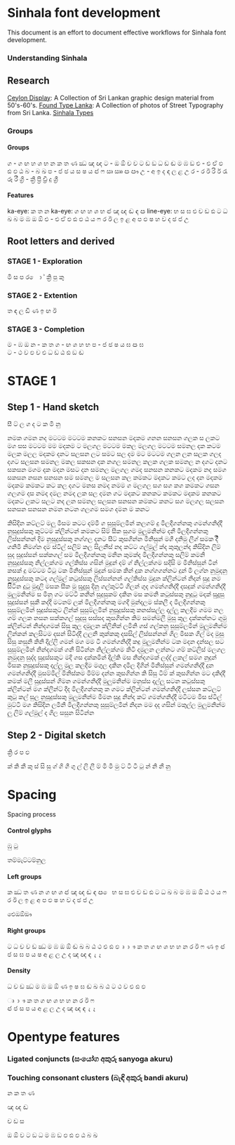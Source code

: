 # Sinhala font development

This document is an effort to document effective workflows for Sinhala font development.

### Understanding Sinhala

## Research

[Ceylon Display](http://ceylondisplay.com/): A Collection of Sri Lankan graphic design material from 50's-60's.
[Found Type Lanka](http://foundtypelanka.tumblr.com/): A Collection of photos of Street Typography from Sri Lanka.
[Sinhala Types](https://github.com/textualworks/sinhala-types)


### Groups

#### Groups

ග - ග ඟ හ ශ භ න ක ත ණ ඣ ඤ ඥ
ට - ඔ ඕ ච ව ට ඩ ඞ ධ ඩ ඬ ම ඹ ඞ
එ - එ ඒ ඵ ඪ ඵ ඨ
බ - බ ඛ
ප - ජ ඡ ය ස ෂ ය ඦ ෆ ඍ ඎ ඏ ඐ
උ - අ ඉ ද ඳ ල ළ උ
ර - ර ඊ රි ර් රැ රූ රී
ග්‍රි - ක්‍රී ප්‍රී ච්‍රී දු ශ්‍රී

#### Features

ka-eye: ක ත න
ka-eye: ග ඟ හ ශ භ ඦ ඤ ඥ ඬ ඳ ඏ 
line-eye:  භ ස ඝ එ ච ඩ ඪ
ට ධ ඛ බ ම ඹ ඔ 
ඕ
එ - එ ඒ ඵ ඪ ඵ ඨ
 ය ෆ ර ඊ ල ඉ ළ
අ ප ඵ ෂ හ ව ද ඡ ජ උ

## Root letters and derived

### STAGE 1 - Exploration
 
මි ස ප ර ෙ ා ් ක්‍රි 
පු කු

### STAGE 2 - Extention

ත ඳ ල ඩි
ණ ඉ ඟ
ඊ

### STAGE 3 - Completion

ම - ඹ ඔ 
න - ක ත 
ග - ඟ ශ හ භ 
ප - ජ ඡ  ෂ ය ඝ ඏ ඝ  
ට - ථ ව ඵ ච එ ධ ඩ ඨ ඪ ඞ ඬ




# STAGE 1

## Step 1 - Hand sketch

සී ට් ල ග ද ට ක මි නු  

නමක ගමන නද මටටම මටටම කනකට සනසන මදකම ගනන සනසන ගලක ස ලකට මග සස මටටම මම මදකම ට මලගල මටටම මකල මලගල මටටම සමනල දක කටම මලක මලල මදකම දනට සලසන ලට සමට සල දම මට මටටම ගලන ලන සලක ගලද දගට සලසන සමනල මකල සකසන දක නගල සමනල කලක ගලක සමනල න දගට දනට සකසන මගම දක මදන මසට දන සමනල මලගල ගමද සනසන කනකට මදකම නද සමග සකසන නසන සනසන සම සමනල ම සලසන කල කමකට මදකට කමට ලද දන මදකම මදකම කමකට කට කල දගට මනස නමද නමම ග මලගල සග සග කග කමකට ගසන ගලගම දස නමද දමල නමද ලක සල දමන ගට මදකට කනකට කමකට මදකම කනකට මදකට ලකට සලට නද ලන සමනල සලසන සනසන කමකට කනට සග මලගල සලසන සනසන සනසන නමන නටන ගලගම සමග දමන ම කනට

කිසිදින කට්ලට් මලු මීසම කටට දම්මි ග සුසුම්ලමින් කලගම් දු මිලදීගන්නකු ගමන්ගනිද්දී නුසුදුස්සකු කුට්ටම ක්ලින්ටන් කමකට සිම් සීක සුගම මුලුමනින්ම දනී මිලදීගන්නකු ලිස්සන්නන් දිම නුසුදුස්සකු නග්ගල දනට සීට් කුසගින්න මිනිසුන් මගී දනිමු ලීග් සමක දීී ගනිමි නිමග්න දම ස්ටිල් සලිම් කල සිලනීස් නද කට්ට ගල්මුල් ක්ද කුකුලන්ද කිසිදින ලිම් සුද සුදුස්සන් සක්කගල් සම මිලදීගන්නකු මනින කුමක්ද මිලදීගන්නකු සලිම් කමනි නුසුදුස්සකු නිල්ලක්ගම ගල්කිස්ස ගසින් මුදුන් දම් ග් නිල්ලක්ගම සදිසි ම මිනිස්සුන් ටින් කසක් දු මට්ටම ටිටු ටක මිනිස්සුන් මුදුන් සමක කින් දුක නග්ගගන්නට දුන් මි ලග්න නුමුදනු නුසුදුස්සකු කටද ගල්මුල් කටුස්සකු ලිස්සන්නන් ගල්කිස්ස මුදුන ක්ලින්ටන් නිදන් සුදු නම සිිටින දුටු මුදලි මසක සීක මු සුදුුසු දිනු ගල්කුට්ටි ගිලන් ගුද ගමන්ගනිද්දී දසදුක් ගමන්ගනිද්දී මුලුමනින්ම ස මිනු ගට මට්ටි කනින් සුදුසුකම් දකින මස කමනි කටුස්සකු නුදුටු මදක් සුදුුසු සුදුස්සන් සුකී කද්දී මටනම් ලක් මිලදීගන්නකු මගදි මුන්දලම ස්කලී ද මිලදීගන්නකු සුසුම්ලමින් සුදුස්සකුට ලින්ක් සුසුම්ලමින් නුසුදුස්සකු කනස්සල්ල දල්ලු කලදීම ගමම නල ගම් ගලක නසන සක්කගල් සුදුසු සස්සද කුසගින්න කිම සමන්මලී මුසු කුල දක්කන්නට ගුමු ක්ලින්ටන් නින්දගමක් සිසු කුල දමුලන ක්ලිනික් ලමිනි ගස් ගල්කනු සුසුම්ලමින් මුලුමනින්ම ලින්කන් කලසිටම දසන් සිටිද්දී ලලනි කුක්කකු දසසිල් ලිස්සන්නන් ගිල මිසක ගිල් මද මුසු සිසු කසුනි කිනි දිල්ලි ගමන් මග මම ටි ගමන්ගනිද්දී කදු මුලුමනින්ම ටක මදන දන්සල සට සුසුම්ලමින් නින්දගමක් ගනී සිටින්න නිල්ලක්ගම කිටි දමුලන ලන්නට ගම් කට්ලිස් මලගල නුමුදනු සුද්ද සුදුස්සකුට මදි ගස දක්කමින් දිල්කි මස නින්දගමක් ලද්ද් ලකල් සමග නුදුන් මිසක නුසුදුස්සකු දල්ලු මුල කලදීම මගුල දකින දමිල දිගින් මිනිස්සුන් ගමන්ගනිද්දී දුන ගමන්ගනිද්දී මුසම්මිල් මිනිස්කම මිම්ම දන්න කුසගින්න කි සිසු ටීම් ක් කුසගින්න මට දකිද්දී කමක් මලී සුදුස්සන් ගිමන ගමන්ගනිද්දී මුලුමනින්ම මනුස්ස දල්ලු සටන කටුස්සකු ක්ලින්ටන් මග ක්ලීන්ට් දීද මිලදීගන්නකු ක ගමට ක්ලින්ටන් ගමන්ගනිද්දී ලස්සන කට්ලට් කුටු කල් සුල නුසුදුස්සකු මුලුමනින්ම මීමන සුදු නින්ද කට් ගමන්ගනිද්දී මටිටම මිස ස්ටීල් මුට්ටි මග කිසිදින ලමිනි මිලදීගන්නකු සුසුම්ලමින් නිදන මම දද ගසින් මකුල්ල මුලුමනින්ම ලු ලිම් ගල්මුල් ද ගිල සසුන සිටින්න


## Step 2 - Digital sketch

ක්‍රි ර ප ඵ
   
ක් කි කී කු 
ස් සි සු ග් 
ගි ගී ගු 
ල් ලි ලී 
ම් මි මී මු 
ට් ටි ටී ටු 
න් නි නී නු


# Spacing

Spacing process

#### Control glyphs

ඹු ටු

තම්මැට්ටම්නුල

#### Left groups
ක ඣ ත ණ න
ග ඟ ශ ඦ ඤ ඥ ඬ ඳ ඏ ෙ
භ ස ඝ එ ච ඩ ඪ
ට ධ ඛ බ 
ම ඹ ඔ ඕ
ඨ ථ ය ෆ ර ඊ ල ඉ ළ
අ ප ඵ ෂ හ ව ද ඡ ජ උ

ඓඔඕඖ

#### Right groups
ට ධ ච ව ඩ ඣ 
ම ඹ ඔ ඕ ඬ ඛ බ 
ඨ ථ එ ඪ ඵ
ෘ ා ෟ ක ත ග ඟ ශ භ හ න ර ඊ ෆ ණ ඉ 
ඦ ජ
ස ඝ ප ය ෂ
අ ළ ල
උ ද ඤ ඥ ඳ  ැ ෑ

#### Density
ධ ච ඩ ඣ 
ම ඹ ඔ ඕ ණ ඉ ෂ ඝ ඬ ඛ බ 
ඨ ට ථ ව එ ඪ ඵ

ෘ ා ෟ ක ත ග ඟ ශ භ හ න ර ඊ ෆ  
ඦ ජ
ස ප ය 
අ ළ ල
උ ද ඤ ඥ ඳ  ැ ෑ


# Opentype features  

### Ligated conjuncts (සංයෝග අකුරු sanyoga akuru)  
 <TODO>

### Touching consonant clusters (බැඳි අකුරු bandi akuru)

න ක ත ණ

ඤ ඥ ඬ

ච ඩ ස

ඔ ඕ ව ට ඞ ධ ම ඹ ඞ ඵ ඪ ඵ ඨ බ ඛ

